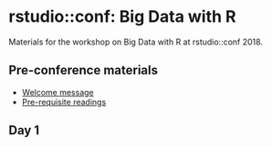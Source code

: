 
rstudio::conf: Big Data with R
==============================

Materials for the workshop on Big Data with R at rstudio::conf 2018.

Pre-conference materials
------------------------

-   [Welcome message](preconf/welcome.md)
-   [Pre-requisite readings](preconf/readings.md)

Day 1
-----
